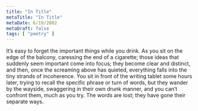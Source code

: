 ```yaml
---
title: "In Title"
metaTitle: "In Title"
metaDate: 6/19/2002
metaDraft: false
tags: [ "poetry" ]
---
```


It’s easy to forget the important things while you drink. As you sit on the edge of the balcony, caressing the end of a cigarette; those ideas that suddenly seem important come into focus; they become clear and distinct, and then, once the screaming above has quieted, everything falls into the tiny strands of incoherence. You sit in front of the writing tablet some hours later, trying to recall the specific phrase or turn of words, but they wander by the wayside, swaggering in their own drunk manner, and you can’t confront them, much as you try. The words are lost; they have gone their separate ways.